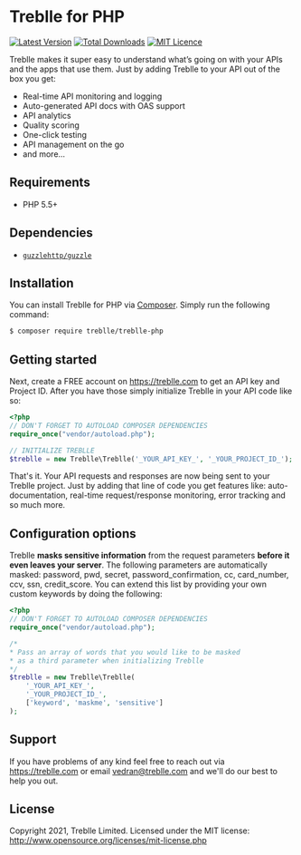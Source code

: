 
# Treblle for PHP

[![Latest Version](https://img.shields.io/packagist/v/treblle/treblle-php)](https://packagist.org/packages/treblle/treblle-php)
[![Total Downloads](https://img.shields.io/packagist/dt/treblle/treblle-php)](https://packagist.org/packages/treblle/treblle-php)
[![MIT Licence](https://img.shields.io/packagist/l/treblle/treblle-php)](LICENSE.md)

Treblle makes it super easy to understand what’s going on with your APIs and the apps that use them. Just by adding Treblle to your API out of the box you get:
* Real-time API monitoring and logging
* Auto-generated API docs with OAS support
* API analytics
* Quality scoring
* One-click testing
* API management on the go
* and more...

## Requirements
* PHP 5.5+

## Dependencies
* [`guzzlehttp/guzzle`](https://packagist.org/packages/guzzlehttp/guzzle)

## Installation
You can install Treblle for PHP via [Composer](http://getcomposer.org/). Simply run the following command:
```bash
$ composer require treblle/treblle-php
```

## Getting started
Next, create a FREE account on <https://treblle.com> to get an API key and Project ID. After you have those simply initialize Treblle in your API code like so:

```php
<?php
// DON'T FORGET TO AUTOLOAD COMPOSER DEPENDENCIES
require_once("vendor/autoload.php");

// INITIALIZE TREBLLE
$treblle = new Treblle\Treblle('_YOUR_API_KEY_', '_YOUR_PROJECT_ID_');
```
That's it. Your API requests and responses are now being sent to your Treblle project. Just by adding that line of code you get features like: auto-documentation, real-time request/response monitoring, error tracking and so much more.

## Configuration options
Treblle **masks sensitive information** from the request parameters **before it even leaves your server**. The following parameters are automatically masked: password, pwd, secret, password_confirmation, cc, card_number, ccv, ssn, credit_score. You can extend this list by providing your own custom keywords by doing the following:

```php
<?php
// DON'T FORGET TO AUTOLOAD COMPOSER DEPENDENCIES
require_once("vendor/autoload.php");

/*
* Pass an array of words that you would like to be masked
* as a third parameter when initializing Treblle
*/
$treblle = new Treblle\Treblle(
	'_YOUR_API_KEY_', 
	'_YOUR_PROJECT_ID_', 
	['keyword', 'maskme', 'sensitive']
);
```

## Support
If you have problems of any kind feel free to reach out via <https://treblle.com> or email vedran@treblle.com and we'll do our best to help you out.

## License
Copyright 2021, Treblle Limited. Licensed under the MIT license:
http://www.opensource.org/licenses/mit-license.php

